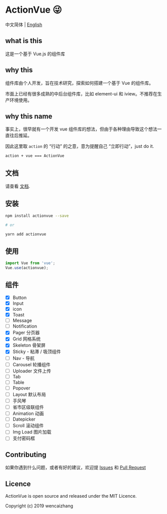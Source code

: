 # ActionVue :stuck_out_tongue_winking_eye:

中文简体 | [English](./README-en.md)

## what is this

这是一个基于 Vue.js 的组件库

## why this

组件库由个人开发，旨在技术研究，探索如何搭建一个基于 Vue 的组件库。

市面上已经有很多成熟的中后台组件库，比如 element-ui 和 iview。不推荐在生产环境使用。

## why this name

事实上，很早就有一个开发 vue 组件库的想法，但由于各种理由导致这个想法一直往后推延。

因此这里取 `action` 的 “行动” 的之意，意为提醒自己 “立即行动”，just do it.

```bash
action + vue === ActionVue
```

## 文档

请查看 [文档](https://wencaizhang.github.io/ActionVue/).


## 安装

```bash
npm install actionvue --save

# or

yarn add actionvue
```

## 使用

```js
import Vue from 'vue';
Vue.use(actionvue);
```

## 组件

+ [x] Button
+ [x] Input
+ [x] icon
+ [x] Toast
+ [ ] Message
+ [ ] Notification
+ [x] Pager 分页器
+ [x] Grid 网格系统
+ [x] Skeleton 骨架屏
+ [x] Sticky - 粘滞 / 吸顶组件
+ [ ] Nav - 导航
+ [ ] Carousel 轮播组件
+ [ ] Uploader 文件上传
+ [ ] Tab
+ [ ] Table
+ [ ] Popover
+ [ ] Layout 默认布局
+ [ ] 手风琴
+ [ ] 省市区级联组件
+ [ ] Animation 动画
+ [ ] Datepicker
+ [ ] Scroll 滚动组件
+ [ ] Img Load 图片加载
+ [ ] 支付密码框

## Contributing

如果你遇到什么问题，或者有好的建议，欢迎提 [Issues](https://github.com/wencaizhang/ActionVue/issues/) 和 [Pull Request](https://github.com/wencaizhang/ActionVue/pulls/)

## Licence

ActionVue is open source and released under the MIT Licence.

Copyright (c) 2019 wencaizhang

